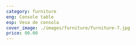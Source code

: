 ```yaml
---
category: furniture
eng: Console table
esp: Vesa de consola
cover_image: ./images/furniture/furniture-7.jpg
price: 00.00
---
```

 

